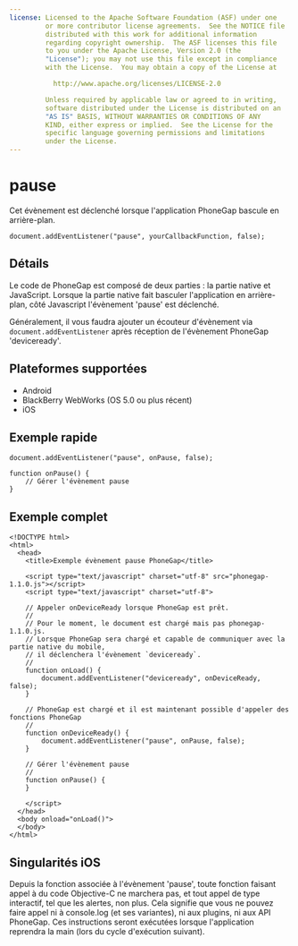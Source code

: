 ```yaml
---
license: Licensed to the Apache Software Foundation (ASF) under one
         or more contributor license agreements.  See the NOTICE file
         distributed with this work for additional information
         regarding copyright ownership.  The ASF licenses this file
         to you under the Apache License, Version 2.0 (the
         "License"); you may not use this file except in compliance
         with the License.  You may obtain a copy of the License at

           http://www.apache.org/licenses/LICENSE-2.0

         Unless required by applicable law or agreed to in writing,
         software distributed under the License is distributed on an
         "AS IS" BASIS, WITHOUT WARRANTIES OR CONDITIONS OF ANY
         KIND, either express or implied.  See the License for the
         specific language governing permissions and limitations
         under the License.
---
```


pause
=====

Cet évènement est déclenché lorsque l'application PhoneGap bascule en arrière-plan.

    document.addEventListener("pause", yourCallbackFunction, false);

Détails
-------

Le code de PhoneGap est composé de deux parties : la partie native et JavaScript. Lorsque la partie native fait basculer l'application en arrière-plan, côté Javascript l'évènement 'pause' est déclenché.  

Généralement, il vous faudra ajouter un écouteur d'évènement via `document.addEventListener` après réception de l'évènement PhoneGap 'deviceready'.

Plateformes supportées
----------------------

- Android
- BlackBerry WebWorks (OS 5.0 ou plus récent)
- iOS

Exemple rapide
--------------

    document.addEventListener("pause", onPause, false);

    function onPause() {
        // Gérer l'évènement pause
    }

Exemple complet
---------------

    <!DOCTYPE html>
    <html>
      <head>
        <title>Exemple évènement pause PhoneGap</title>

        <script type="text/javascript" charset="utf-8" src="phonegap-1.1.0.js"></script>
        <script type="text/javascript" charset="utf-8">

        // Appeler onDeviceReady lorsque PhoneGap est prêt.
        //
        // Pour le moment, le document est chargé mais pas phonegap-1.1.0.js.
        // Lorsque PhoneGap sera chargé et capable de communiquer avec la partie native du mobile,
        // il déclenchera l'évènement `deviceready`.
        //
        function onLoad() {
            document.addEventListener("deviceready", onDeviceReady, false);
        }

        // PhoneGap est chargé et il est maintenant possible d'appeler des fonctions PhoneGap
        //
        function onDeviceReady() {
		    document.addEventListener("pause", onPause, false);
        }

        // Gérer l'évènement pause
        //
        function onPause() {
        }

        </script>
      </head>
      <body onload="onLoad()">
      </body>
    </html>

Singularités iOS
----------------
Depuis la fonction associée à l'évènement 'pause', toute fonction faisant appel à du code Objective-C ne marchera pas, et tout appel de type interactif, tel que les alertes, non plus. Cela signifie que vous ne pouvez faire appel ni à console.log (et ses variantes), ni aux plugins, ni aux API PhoneGap. Ces instructions seront exécutées lorsque l'application reprendra la main (lors du cycle d'exécution suivant).
